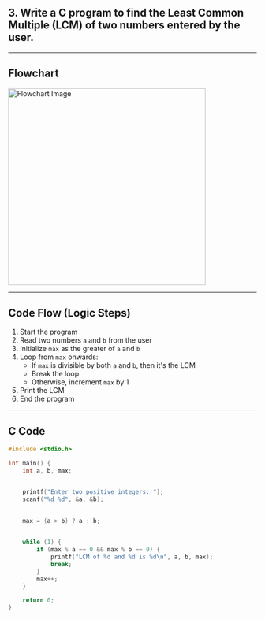 ## 3. Write a C program to **find the Least Common Multiple (LCM)** of two numbers entered by the user.
---

## Flowchart

<img src="assets\3.png" alt="Flowchart Image" width="400"/>

---

## Code Flow (Logic Steps)

1. Start the program
2. Read two numbers `a` and `b` from the user
3. Initialize `max` as the greater of `a` and `b`
4. Loop from `max` onwards:
   - If `max` is divisible by both `a` and `b`, then it's the LCM
   - Break the loop
   - Otherwise, increment `max` by 1
5. Print the LCM
6. End the program

---

## C Code

```c
#include <stdio.h>

int main() {
    int a, b, max;


    printf("Enter two positive integers: ");
    scanf("%d %d", &a, &b);

   
    max = (a > b) ? a : b;

    
    while (1) {
        if (max % a == 0 && max % b == 0) {
            printf("LCM of %d and %d is %d\n", a, b, max);
            break;
        }
        max++;
    }

    return 0;
}
